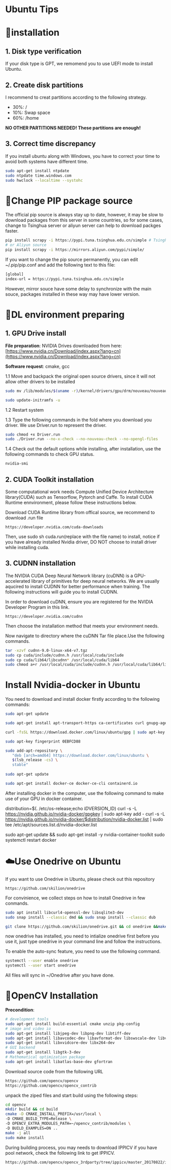 # Ubuntu  Tips

# 🦴installation

## 1. Disk type verification

If your disk type is GPT, we remomend you to use UEFI mode to install Ubuntu.

## 2. Create disk partitions

I recommend to creat partitions according to the following strategy. 
* 30%: / 
* 10%: Swap space 
* 60%: /home

**NO OTHER PARTITIONS NEEDED! These partitions are enough!**

## 3. Correct time discrepancy

If you install ubuntu along with Windows, you have to correct your time to avoid both systems have different time.

```bash
sudo apt-get install ntpdate
sudo ntpdate time.windows.com
sudo hwclock --localtime --systohc
```

# 👥Change PIP package source

The official pip source is always stay up to date, however, it may be slow to download packages from this server in some countries, so for some cases, change to Tsinghua server or aliyun server can help to download packges faster.

```bash
pip install scrapy -i https://pypi.tuna.tsinghua.edu.cn/simple # Tsinghua source
# or Aliyun source
pip install scrapy -i https://mirrors.aliyun.com/pypi/simple/
```

If you want to change the pip source permanently, you can edit ~/.pip/pip.conf and add the following text to this file:

```bash
[global]
index-url = https://pypi.tuna.tsinghua.edu.cn/simple
```

However, mirror souce have some delay to synchronize with the main souce, packages installed in these way may have lower version.

# 🧩DL environment preparing

## 1. GPU Drive install

**File preparation**: NVIDIA Drives downloaded from here: [https://www.nvidia.cn/Download/index.aspx?lang=cn](https://www.nvidia.cn/Download/index.aspx?lang=cn)

**Software request**: cmake, gcc

1.1 Move and backpack the original open source drivers, since it will not allow other drivers to be installed

```bash
sudo mv /lib/modules/$(uname -r)/kernel/drivers/gpu/drm/nouveau/nouveau.ko /lib/modules/$(uname -r)/kernel/drivers/gpu/drm/nouveau/nouveau.ko.org

sudo update-initramfs -u
```

1.2 Restart system 

1.3 Type the following commands in the fold where you download you driver. We use Driver.run to represent the driver.

```bash
sudo chmod +x Driver.run
sudo ./Driver.run --no-x-check --no-nouveau-check --no-opengl-files
```

1.4 Check out the default options while installing, after installation, use the following commands to check GPU status.

```bash
nvidia-smi
```

## 2. CUDA Toolkit installation

Some computational work needs Compute Unified Device Architecture library(CUDA) such as Tensorflow, Pytorch and Caffe. To install CUDA Runtime ennvironment, please follow these instructions below.

Download CUDA Runtime library from offical source, we recommend to download .run file

```
https://developer.nvidia.com/cuda-downloads
```

Then, use sudo sh cuda.run(replace with the file name) to install, notice if you have already installed Nvidia driver, DO NOT choose to install driver while installing cuda.

## 3. CUDNN installation

The NVIDIA CUDA Deep Neural Network library (cuDNN) is a GPU-accelerated library of primitives for deep neural networks. We are usually aqucired to install CUDNN for better performance when training. The following instructions will guide you to install CUDNN.

In order to download cuDNN, ensure you are registered for the NVIDIA Developer Program in this link.

```
https://developer.nvidia.com/cudnn
```

Then choose the installation method that meets your environment needs.

Now navigate to directory where the cuDNN Tar file place.Use the following commands.

```bash
tar -xzvf cudnn-9.0-linux-x64-v7.tgz
sudo cp cuda/include/cudnn.h /usr/local/cuda/include
sudo cp cuda/lib64/libcudnn* /usr/local/cuda/lib64
sudo chmod a+r /usr/local/cuda/include/cudnn.h /usr/local/cuda/lib64/libcudnn*
```
# Install Nvidia-docker in Ubuntu

You need to download and install docker firstly according to the following commands:
``` bash
sudo apt-get update

sudo apt-get install apt-transport-https ca-certificates curl gnupg-agent software-properties-common

curl -fsSL https://download.docker.com/linux/ubuntu/gpg | sudo apt-key add -

sudo apt-key fingerprint 0EBFCD88

sudo add-apt-repository \
   "deb [arch=amd64] https://download.docker.com/linux/ubuntu \
   $(lsb_release -cs) \
   stable"
   
sudo apt-get update

sudo apt-get install docker-ce docker-ce-cli containerd.io
```

After installing docker in the computer, use the following command to make use of your GPU in docker container.

distribution=$(. /etc/os-release;echo $ID$VERSION_ID)
curl -s -L https://nvidia.github.io/nvidia-docker/gpgkey | sudo apt-key add -
curl -s -L https://nvidia.github.io/nvidia-docker/$distribution/nvidia-docker.list | sudo tee /etc/apt/sources.list.d/nvidia-docker.list

sudo apt-get update && sudo apt-get install -y nvidia-container-toolkit
sudo systemctl restart docker

# ☁️Use Onedrive on Ubuntu

If you want to use Onedrive in Ubuntu, please check out this repository

```
https://github.com/skilion/onedrive
```

For convinience, we collect steps on how to install Onedrive in few conmands.

```bash
sudo apt install libcurl4-openssl-dev libsqlite3-dev
sudo snap install --classic dmd && sudo snap install --classic dub

git clone https://github.com/skilion/onedrive.git && cd onedrive &&make && sudo make install
```

now onedrive has installed, you need to intialize onedrive first before you use it, just type onedrive in your command line and follow the instructions.

To enable the auto-sync feature, you need to use the following command.

```bash
systemctl --user enable onedrive
systemctl --user start onedrive
```

All files will sync in ~/Onedrive after you have done.

# 📗OpenCV Installation

**Precondition**:

```bash
# development tools
sudo apt-get install build-essential cmake unzip pkg-config 
# image and video io
sudo apt-get install libjpeg-dev libpng-dev libtiff-dev
sudo apt-get install libavcodec-dev libavformat-dev libswscale-dev libv4l-dev
sudo apt-get install libxvidcore-dev libx264-dev
# GUI backend
sudo apt-get install libgtk-3-dev
# Mathematical optimization package
sudo apt-get install libatlas-base-dev gfortran
```

Download source code from the following URL

```bash
https://github.com/opencv/opencv
https://github.com/opencv/opencv_contrib
```

unpack the ziped files and start build using the following steps:

```bash
cd opencv 
mkdir build && cd build
cmake -D CMAKE_INSTALL_PREFIX=/usr/local \
-D CMAKE_BUILD_TYPE=Release \
-D OPENCV_EXTRA_MODULES_PATH=~/opencv_contrib/modules \
-D BUILD_EXAMPLES=ON ..
make -j all
sudo make install
```

During building process, you may needs to download IPPICV if you have pool network, check the following link to get IPPICV.

```bash
https://github.com/opencv/opencv_3rdparty/tree/ippicv/master_20170822/ippicv
```
